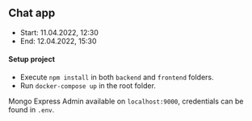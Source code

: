## Chat app

-   Start: 11.04.2022, 12:30
-   End: 12.04.2022, 15:30

#### Setup project

-   Execute `npm install` in both `backend` and `frontend` folders.
-   Run `docker-compose up` in the root folder.

Mongo Express Admin available on `localhost:9000`, credentials can be found in `.env`.
